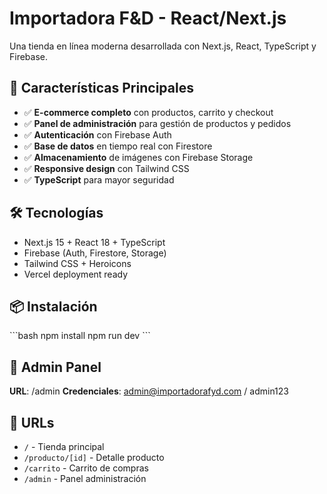 # Importadora F&D - React/Next.js

Una tienda en línea moderna desarrollada con Next.js, React, TypeScript y Firebase.

## 🚀 Características Principales

- ✅ **E-commerce completo** con productos, carrito y checkout
- ✅ **Panel de administración** para gestión de productos y pedidos  
- ✅ **Autenticación** con Firebase Auth
- ✅ **Base de datos** en tiempo real con Firestore
- ✅ **Almacenamiento** de imágenes con Firebase Storage
- ✅ **Responsive design** con Tailwind CSS
- ✅ **TypeScript** para mayor seguridad

## 🛠️ Tecnologías

- Next.js 15 + React 18 + TypeScript
- Firebase (Auth, Firestore, Storage)
- Tailwind CSS + Heroicons
- Vercel deployment ready

## 📦 Instalación

\`\`\`bash
npm install
npm run dev
\`\`\`

## 🔐 Admin Panel

**URL**: /admin
**Credenciales**: admin@importadorafyd.com / admin123

## 📱 URLs

- `/` - Tienda principal
- `/producto/[id]` - Detalle producto  
- `/carrito` - Carrito de compras
- `/admin` - Panel administración
